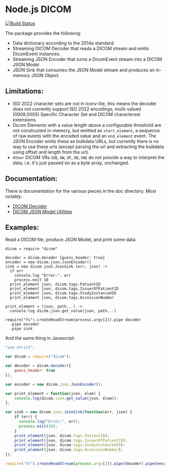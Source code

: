 Node.js DICOM
=============

[![Build Status](https://travis-ci.org/grmble/node-dicom.svg?branch=master)](https://travis-ci.org/grmble/node-dicom)

The package provides the following:

* Data dictionary according to the 2014a standard.
* Streaming DICOM Decoder that reads a DICOM stream and
  emits DicomEvent instances.
* Streaming JSON Encoder that turns a DicomEvent stream
  into a DICOM JSON Model
* JSON Sink that consumes the JSON Model stream and
  produces an in-memory JSON Object.

Limitations:
------------

* ISO 2022 character sets are not in iconv-lite,
  this means the decoder does not currently
  support ISO 2022 encodings,
  multi-valued (0008,0005) Specific Character Set
  and DICOM characterset extensions.
* Dicom Elements with a value length above a
  configurable threshold are not constructed
  in-memory, but emitted as `start_element`,
  a sequence of raw events with the encoded value
  and an `end_element` event.  The JSON Encoder 
  emits these as bulkdata URLs, but currently
  there is no way to use these urls (except parsing
  the url and extracting the bulkdata using
  offset and length from the url).
* `Other` DICOM VRs (`OB`, `OW`, `OF`, `OD`, `UN`)
  do not provide a way to interpret the data,
  i.e. it's just passed on as a byte array, unchanged.

Documentation:
--------------

There is documentation for the various pieces in the doc directory.
Most notably:

* [DICOM Decoder](https://github.com/grmble/node-dicom/blob/master/doc/dicom-decoder.md)
* [DICOM JSON Model Utilities](https://github.com/grmble/node-dicom/blob/master/doc/dicom-json.md)

Examples:
---------

Read a DICOM file, produce JSON Model, and print some data:

```coffescript
dicom = require "dicom"

decoder = dicom.decoder {guess_header: true}
encoder = new dicom.json.JsonEncoder()
sink = new dicom.json.JsonSink (err, json) ->
  if err
    console.log "Error:", err
    process.exit 10
  print_element json, dicom.tags.PatientID
  print_element json, dicom.tags.IssuerOfPatientID
  print_element json, dicom.tags.StudyInstanceUID
  print_element json, dicom.tags.AccessionNumber

print_element = (json, path...) ->
  console.log dicom.json.get_value(json, path...)

require("fs").createReadStream(process.argv[2]).pipe decoder
  .pipe encoder
  .pipe sink
```


And the same thing in Javascript:

```javascript
"use strict";

var dicom = require("dicom");

var decoder = dicom.decoder({
    guess_header: true
});

var encoder = new dicom.json.JsonEncoder();

var print_element = function(json, elem) {
    console.log(dicom.json.get_value(json, elem));
};

var sink = new dicom.json.JsonSink(function(err, json) {
    if (err) {
      console.log("Error:", err);
      process.exit(10);
    }
    print_element(json, dicom.tags.PatientID);
    print_element(json, dicom.tags.IssuerOfPatientID);
    print_element(json, dicom.tags.StudyInstanceUID);
    print_element(json, dicom.tags.AccessionNumber);
});

require("fs").createReadStream(process.argv[2]).pipe(decoder).pipe(encoder).pipe(sink);
```
